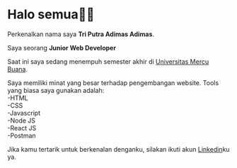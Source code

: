 # Halo semua👋👋

Perkenalkan nama saya **Tri Putra Adimas Adimas**.  

Saya seorang **Junior Web Developer**  

Saat ini saya sedang menempuh semester akhir di [Universitas Mercu Buana](https://www.mercubuana.ac.id/).  

Saya memiliki minat yang besar terhadap pengembangan website. 
Tools yang biasa saya gunakan adalah:  
-HTML  
-CSS  
-Javascript  
-Node JS  
-React JS  
-Postman  

Jika kamu tertarik untuk berkenalan denganku, silakan ikuti akun [Linkedin](https://www.linkedin.com/in/tri-putra-adimas-nugraha/)ku ya. 
